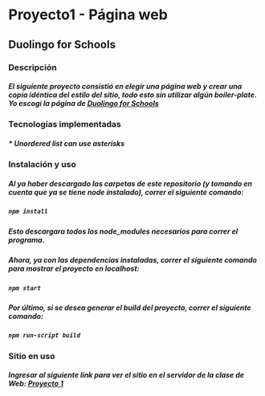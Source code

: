 # Proyecto1 - Página web
## Duolingo for Schools

### Descripción
##### El siguiente proyecto consistió en elegir una página web y crear una copia idéntica del estilo del sitio, todo esto sin utilizar algún boiler-plate. Yo escogí la página de [Duolingo for Schools](https://schools.duolingo.com/)

### Tecnologías implementadas
##### * Unordered list can use asterisks

### Instalación y uso
##### Al ya haber descargado las carpetas de este repositorio (y tomando en cuenta que ya se tiene node instalado), correr el siguiente comando:
##### `npm install`
##### Esto descargara todos los node_modules necesarios para correr el programa.
##### Ahora, ya con las dependencias instaladas, correr el siguiente comando para mostrar el proyecto en localhost:
##### `npm start`
##### Por último, si se desea generar el build del proyecto, correr el siguiente comando:
##### `npm run-script build`

### Sitio en uso
##### Ingresar al siguiente link para ver el sitio en el servidor de la clase de Web: [Proyecto 1](https://msdeus.site/14198/proyectto1/index.html)
